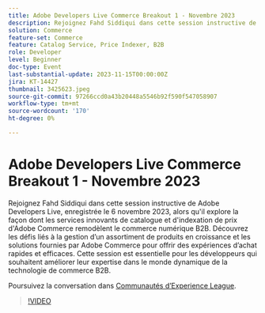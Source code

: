```yaml
---
title: Adobe Developers Live Commerce Breakout 1 - Novembre 2023
description: Rejoignez Fahd Siddiqui dans cette session instructive de Adobe Developers Live, enregistrée le 6 novembre 2023, alors qu'il explore la façon dont les services innovants de catalogue et d'indexation de prix d'Adobe Commerce remodèlent le commerce numérique B2B. Découvrez les défis liés à la gestion d’un assortiment de produits en croissance et les solutions fournies par Adobe Commerce pour offrir des expériences d’achat rapides et efficaces. Cette session est essentielle pour les développeurs qui souhaitent améliorer leur expertise dans le monde dynamique de la technologie de commerce B2B.
solution: Commerce
feature-set: Commerce
feature: Catalog Service, Price Indexer, B2B
role: Developer
level: Beginner
doc-type: Event
last-substantial-update: 2023-11-15T00:00:00Z
jira: KT-14427
thumbnail: 3425623.jpeg
source-git-commit: 97266ccd0a43b20448a5546b92f590f547058907
workflow-type: tm+mt
source-wordcount: '170'
ht-degree: 0%

---
```



# Adobe Developers Live Commerce Breakout 1 - Novembre 2023

Rejoignez Fahd Siddiqui dans cette session instructive de Adobe Developers Live, enregistrée le 6 novembre 2023, alors qu&#39;il explore la façon dont les services innovants de catalogue et d&#39;indexation de prix d&#39;Adobe Commerce remodèlent le commerce numérique B2B. Découvrez les défis liés à la gestion d’un assortiment de produits en croissance et les solutions fournies par Adobe Commerce pour offrir des expériences d’achat rapides et efficaces. Cette session est essentielle pour les développeurs qui souhaitent améliorer leur expertise dans le monde dynamique de la technologie de commerce B2B.

Poursuivez la conversation dans [Communautés d’Experience League](https://adobe.ly/3rJfZcN).

>[!VIDEO](https://video.tv.adobe.com/v/3425623/?learn=on)